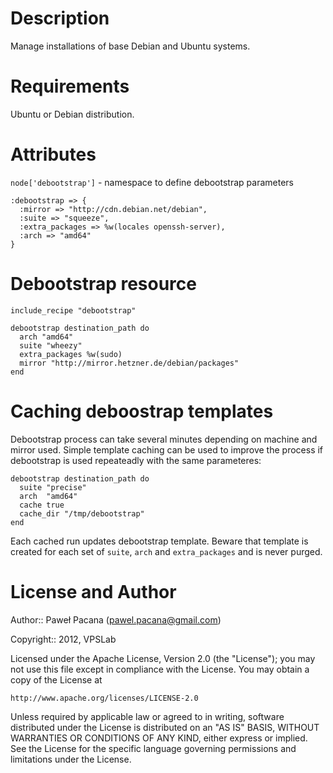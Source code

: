 Description
===========

Manage installations of base Debian and Ubuntu systems.

Requirements
============

Ubuntu or Debian distribution.

Attributes
==========

`node['debootstrap']` - namespace to define debootstrap parameters

    :debootstrap => {
      :mirror => "http://cdn.debian.net/debian",
      :suite => "squeeze",
      :extra_packages => %w(locales openssh-server),
      :arch => "amd64"
    }

Debootstrap resource
====================

    include_recipe "debootstrap"

    debootstrap destination_path do
      arch "amd64"
      suite "wheezy"
      extra_packages %w(sudo)
      mirror "http://mirror.hetzner.de/debian/packages"
    end

Caching deboostrap templates
============================

Debootstrap process can take several minutes depending on machine and mirror used.
Simple template caching can be used to improve the process if debootstrap
is used repeateadly with the same parameteres:

    debootstrap destination_path do
      suite "precise"
      arch  "amd64"
      cache true
      cache_dir "/tmp/debootstrap"
    end

Each cached run updates debootstrap template. Beware that template is created for
each set of `suite`, `arch` and `extra_packages` and is never purged.


License and Author
==================

Author:: Paweł Pacana (<pawel.pacana@gmail.com>)

Copyright:: 2012, VPSLab

Licensed under the Apache License, Version 2.0 (the "License");
you may not use this file except in compliance with the License.
You may obtain a copy of the License at

    http://www.apache.org/licenses/LICENSE-2.0

Unless required by applicable law or agreed to in writing, software
distributed under the License is distributed on an "AS IS" BASIS,
WITHOUT WARRANTIES OR CONDITIONS OF ANY KIND, either express or implied.
See the License for the specific language governing permissions and
limitations under the License.
